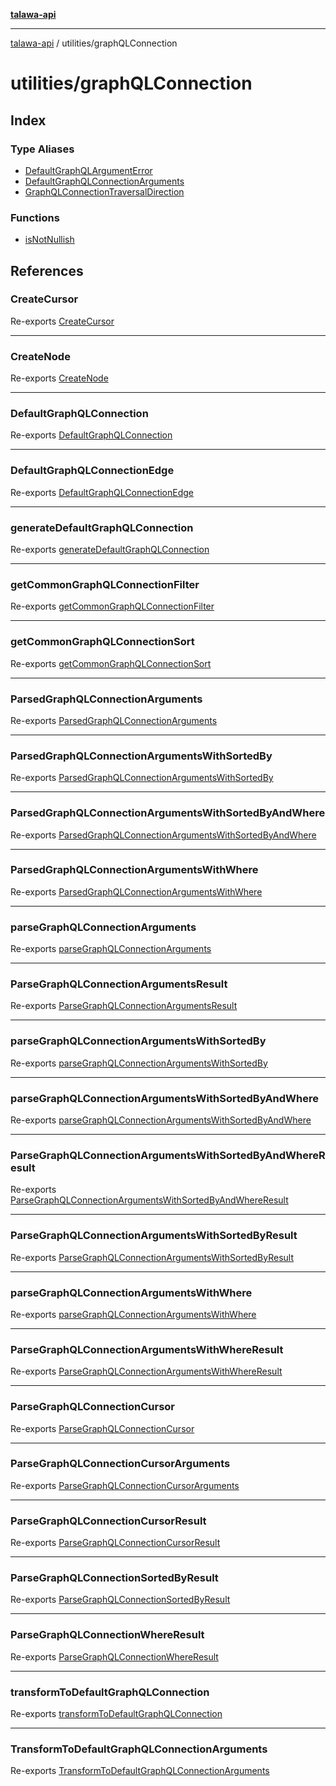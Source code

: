 [**talawa-api**](../../README.md)

***

[talawa-api](../../modules.md) / utilities/graphQLConnection

# utilities/graphQLConnection

## Index

### Type Aliases

- [DefaultGraphQLArgumentError](type-aliases/DefaultGraphQLArgumentError.md)
- [DefaultGraphQLConnectionArguments](type-aliases/DefaultGraphQLConnectionArguments.md)
- [GraphQLConnectionTraversalDirection](type-aliases/GraphQLConnectionTraversalDirection.md)

### Functions

- [isNotNullish](functions/isNotNullish.md)

## References

### CreateCursor

Re-exports [CreateCursor](transformToDefaultGraphQLConnection/type-aliases/CreateCursor.md)

***

### CreateNode

Re-exports [CreateNode](transformToDefaultGraphQLConnection/type-aliases/CreateNode.md)

***

### DefaultGraphQLConnection

Re-exports [DefaultGraphQLConnection](generateDefaultGraphQLConnection/type-aliases/DefaultGraphQLConnection.md)

***

### DefaultGraphQLConnectionEdge

Re-exports [DefaultGraphQLConnectionEdge](generateDefaultGraphQLConnection/type-aliases/DefaultGraphQLConnectionEdge.md)

***

### generateDefaultGraphQLConnection

Re-exports [generateDefaultGraphQLConnection](generateDefaultGraphQLConnection/functions/generateDefaultGraphQLConnection.md)

***

### getCommonGraphQLConnectionFilter

Re-exports [getCommonGraphQLConnectionFilter](getCommonGraphQLConnectionFilter/functions/getCommonGraphQLConnectionFilter.md)

***

### getCommonGraphQLConnectionSort

Re-exports [getCommonGraphQLConnectionSort](getCommonGraphQLConnectionSort/functions/getCommonGraphQLConnectionSort.md)

***

### ParsedGraphQLConnectionArguments

Re-exports [ParsedGraphQLConnectionArguments](parseGraphQLConnectionArguments/type-aliases/ParsedGraphQLConnectionArguments.md)

***

### ParsedGraphQLConnectionArgumentsWithSortedBy

Re-exports [ParsedGraphQLConnectionArgumentsWithSortedBy](parseGraphQLConnectionArgumentsWithSortedBy/type-aliases/ParsedGraphQLConnectionArgumentsWithSortedBy.md)

***

### ParsedGraphQLConnectionArgumentsWithSortedByAndWhere

Re-exports [ParsedGraphQLConnectionArgumentsWithSortedByAndWhere](parseGraphQLConnectionArgumentsWithSortedByAndWhere/type-aliases/ParsedGraphQLConnectionArgumentsWithSortedByAndWhere.md)

***

### ParsedGraphQLConnectionArgumentsWithWhere

Re-exports [ParsedGraphQLConnectionArgumentsWithWhere](parseGraphQLConnectionArgumentsWithWhere/type-aliases/ParsedGraphQLConnectionArgumentsWithWhere.md)

***

### parseGraphQLConnectionArguments

Re-exports [parseGraphQLConnectionArguments](parseGraphQLConnectionArguments/functions/parseGraphQLConnectionArguments.md)

***

### ParseGraphQLConnectionArgumentsResult

Re-exports [ParseGraphQLConnectionArgumentsResult](parseGraphQLConnectionArguments/type-aliases/ParseGraphQLConnectionArgumentsResult.md)

***

### parseGraphQLConnectionArgumentsWithSortedBy

Re-exports [parseGraphQLConnectionArgumentsWithSortedBy](parseGraphQLConnectionArgumentsWithSortedBy/functions/parseGraphQLConnectionArgumentsWithSortedBy.md)

***

### parseGraphQLConnectionArgumentsWithSortedByAndWhere

Re-exports [parseGraphQLConnectionArgumentsWithSortedByAndWhere](parseGraphQLConnectionArgumentsWithSortedByAndWhere/functions/parseGraphQLConnectionArgumentsWithSortedByAndWhere.md)

***

### ParseGraphQLConnectionArgumentsWithSortedByAndWhereResult

Re-exports [ParseGraphQLConnectionArgumentsWithSortedByAndWhereResult](parseGraphQLConnectionArgumentsWithSortedByAndWhere/type-aliases/ParseGraphQLConnectionArgumentsWithSortedByAndWhereResult.md)

***

### ParseGraphQLConnectionArgumentsWithSortedByResult

Re-exports [ParseGraphQLConnectionArgumentsWithSortedByResult](parseGraphQLConnectionArgumentsWithSortedBy/type-aliases/ParseGraphQLConnectionArgumentsWithSortedByResult.md)

***

### parseGraphQLConnectionArgumentsWithWhere

Re-exports [parseGraphQLConnectionArgumentsWithWhere](parseGraphQLConnectionArgumentsWithWhere/functions/parseGraphQLConnectionArgumentsWithWhere.md)

***

### ParseGraphQLConnectionArgumentsWithWhereResult

Re-exports [ParseGraphQLConnectionArgumentsWithWhereResult](parseGraphQLConnectionArgumentsWithWhere/type-aliases/ParseGraphQLConnectionArgumentsWithWhereResult.md)

***

### ParseGraphQLConnectionCursor

Re-exports [ParseGraphQLConnectionCursor](parseGraphQLConnectionArguments/type-aliases/ParseGraphQLConnectionCursor.md)

***

### ParseGraphQLConnectionCursorArguments

Re-exports [ParseGraphQLConnectionCursorArguments](parseGraphQLConnectionArguments/type-aliases/ParseGraphQLConnectionCursorArguments.md)

***

### ParseGraphQLConnectionCursorResult

Re-exports [ParseGraphQLConnectionCursorResult](parseGraphQLConnectionArguments/type-aliases/ParseGraphQLConnectionCursorResult.md)

***

### ParseGraphQLConnectionSortedByResult

Re-exports [ParseGraphQLConnectionSortedByResult](parseGraphQLConnectionArgumentsWithSortedBy/type-aliases/ParseGraphQLConnectionSortedByResult.md)

***

### ParseGraphQLConnectionWhereResult

Re-exports [ParseGraphQLConnectionWhereResult](parseGraphQLConnectionArgumentsWithWhere/type-aliases/ParseGraphQLConnectionWhereResult.md)

***

### transformToDefaultGraphQLConnection

Re-exports [transformToDefaultGraphQLConnection](transformToDefaultGraphQLConnection/functions/transformToDefaultGraphQLConnection.md)

***

### TransformToDefaultGraphQLConnectionArguments

Re-exports [TransformToDefaultGraphQLConnectionArguments](transformToDefaultGraphQLConnection/type-aliases/TransformToDefaultGraphQLConnectionArguments.md)
